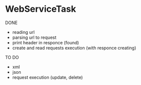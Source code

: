 # WebServiceTask
DONE
+ reading url
+ parsing url to request
+ print header in responce (found)
+ create and read requests execution (with responce creating)

TO DO
- xml
- json
- request execution (update, delete)
